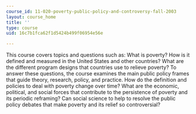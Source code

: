 ```yaml
---
course_id: 11-020-poverty-public-policy-and-controversy-fall-2003
layout: course_home
title: ''
type: course
uid: 16c7b1fca62f1d5424b499f06954e56e

---
```

This course covers topics and questions such as: What is poverty? How is it defined and measured in the United States and other countries? What are the different program designs that countries use to relieve poverty? To answer these questions, the course examines the main public policy frames that guide theory, research, policy, and practice. How do the definition and policies to deal with poverty change over time? What are the economic, political, and social forces that contribute to the persistence of poverty and its periodic reframing? Can social science to help to resolve the public policy debates that make poverty and its relief so controversial?

